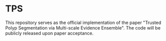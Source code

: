 # TPS
This repository serves as the official implementation of the paper "Trusted Polyp Segmentation via Multi-scale Evidence Ensemble". The code will be publicly released upon paper acceptance.
